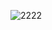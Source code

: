 ![2222](https://github.com/VanHoang110802/DO_HOA_MAY_TINH/assets/108053955/42e718d4-33a6-479e-8b25-43795f6e3db2)
